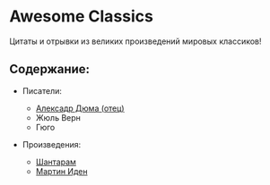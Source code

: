 
# Awesome Classics

Цитаты и отрывки из великих произведений мировых классиков!

## Содержание:

- Писатели:
    - [Алексадр Дюма (отец)]()
    - Жюль Верн
    - Гюго


- Произведения:
    - [Шантарам](https://github.com/tuttelikz/awesome-classics/blob/master/novels/Shantaram.md)
    - [Мартин Иден](https://github.com/tuttelikz/awesome-classics/blob/master/novels/MartinEden.md)
